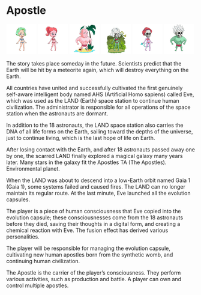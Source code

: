 # Apostle

![](../../.gitbook/assets/1880997323791638997538733961407804319999756217548894077905236785516223687.png)  ![](../../.gitbook/assets/2156807645547886965262323101870526030047058356136294658659622750032887879.png) ![](../../.gitbook/assets/5423155245754162440547104809081909826952008388636792658301520061198766147.png)  ![](../../.gitbook/assets/16072504258877233561402863477229294144811948925900581557750050051622800614.png) ![](../../.gitbook/assets/16122484686004879874940863623874385534526219737989173654280368027604127890.png) ![](../../.gitbook/assets/19766881309339894122265251687509085759466423986545910335267377134531842048.png)

The story takes place someday in the future. Scientists predict that the Earth will be hit by a meteorite again, which will destroy everything on the Earth.

All countries have united and successfully cultivated the first genuinely self-aware intelligent body named AHS (Artificial Homo sapiens) called Eve, which was used as the LAND (Earth) space station to continue human civilization. The administrator is responsible for all operations of the space station when the astronauts are dormant.

In addition to the 18 astronauts, the LAND space station also carries the DNA of all life forms on the Earth, sailing toward the depths of the universe, just to continue living, which is the last hope of life on Earth.

After losing contact with the Earth, and after 18 astronauts passed away one by one, the scarred LAND finally explored a magical galaxy many years later. Many stars in the galaxy fit the Apostles TA (The Apostles). Environmental planet.

When the LAND was about to descend into a low-Earth orbit named Gaia 1 (Gaia 1), some systems failed and caused fires. The LAND can no longer maintain its regular route. At the last minute, Eve launched all the evolution capsules.

The player is a piece of human consciousness that Eve copied into the evolution capsule; these consciousnesses come from the 18 astronauts before they died, saving their thoughts in a digital form, and creating a chemical reaction with Eve. The fusion effect has derived various personalities.

The player will be responsible for managing the evolution capsule, cultivating new human apostles born from the synthetic womb, and continuing human civilization.

The Apostle is the carrier of the player’s consciousness.  They perform various activities, such as production and battle.  A player can own and control multiple apostles.
